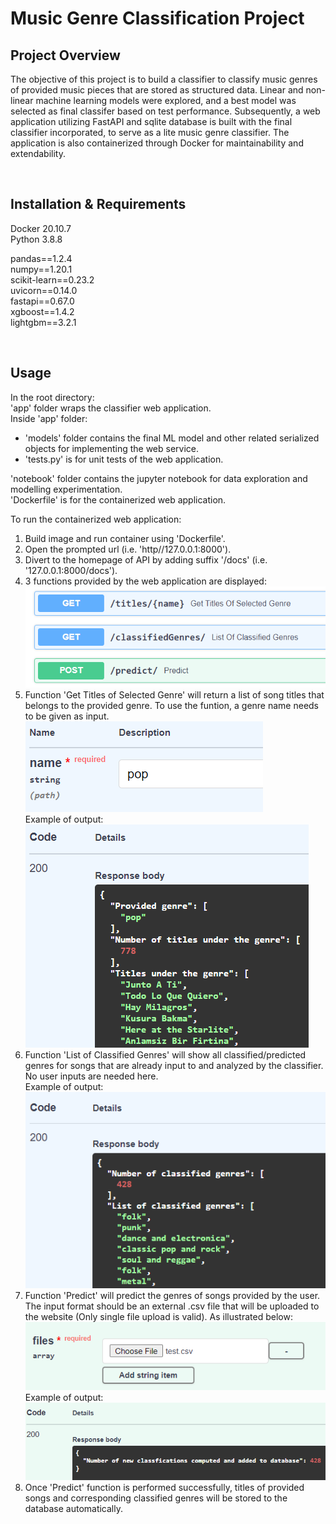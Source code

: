 # Music Genre Classification Project

## Project Overview
The objective of this project is to build a classifier to classify music genres of provided music pieces that are stored as structured data. Linear and non-linear machine learning models were explored, and a best model was selected as final classifer based on test performance. Subsequently, a web application utilizing FastAPI and sqlite database is built with the final classifier incorporated, to serve as a lite music genre classifier. The application is also containerized through Docker for maintainability and extendability.

<br />

## Installation & Requirements
Docker 20.10.7 <br />
Python 3.8.8

pandas==1.2.4<br />
numpy==1.20.1<br />
scikit-learn==0.23.2<br />
uvicorn==0.14.0<br />
fastapi==0.67.0<br />
xgboost==1.4.2<br />
lightgbm==3.2.1

<br />

## Usage
In the root directory:<br /> 
'app' folder wraps the classifier web application.<br /> 
Inside 'app' folder:
* 'models' folder contains the final ML model and other related serialized objects for implementing the web service.
* 'tests.py' is for unit tests of the web application.<br /> 

'notebook' folder contains the jupyter notebook for data exploration and modelling experimentation.<br /> 
'Dockerfile' is for the containerized web application.<br /> 


To run the containerized web application:<br /> 
1. Build image and run container using 'Dockerfile'.
2. Open the prompted url (i.e. 'http//127.0.0.1:8000').
3. Divert to the homepage of API by adding suffix '/docs' (i.e. '127.0.0.1:8000/docs').
4. 3 functions provided by the web application are displayed:<br />![a](./others/screenshots/im1.png)<br />
5. Function 'Get Titles of Selected Genre' will return a list of song titles that belongs to the provided genre. To use the funtion, a genre name needs to be given as input.<br />![a](./others/screenshots/im2.png)<br /> Example of output:<br />![a](./others/screenshots/im5.png)<br /> 
6. Function 'List of Classified Genres' will show all classified/predicted genres for songs that are already input to and analyzed by the classifier. No user inputs are needed here.<br /> Example of output: <br />![a](./others/screenshots/im4.png)<br />
7. Function 'Predict' will predict the genres of songs provided by the user. The input format should be an external .csv file that will be uploaded to the website (Only single file upload is valid). As illustrated below:<br />![a](./others/screenshots/im3.png)<br /> Example of output: <br />![a](./others/screenshots/im6.png)<br />
8. Once 'Predict' function is performed successfully, titles of provided songs and corresponding classified genres will be stored to the database automatically.

